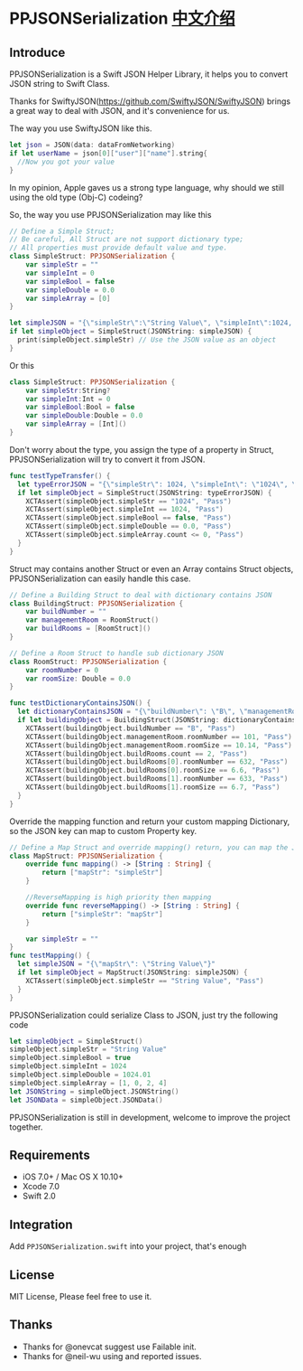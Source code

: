 # PPJSONSerialization [中文介绍](https://github.com/PonyCui/PPJSONSerialization/wiki)
## Introduce
PPJSONSerialization is a Swift JSON Helper Library, it helps you to convert JSON string to Swift Class.

Thanks for SwiftyJSON(https://github.com/SwiftyJSON/SwiftyJSON) brings a great way to deal with JSON, and it's convenience for us.

The way you use SwiftyJSON like this.

```swift
let json = JSON(data: dataFromNetworking)
if let userName = json[0]["user"]["name"].string{
  //Now you got your value
}
```

In my opinion, Apple gaves us a strong type language, why should we still using the old type (Obj-C) codeing?

So, the way you use PPJSONSerialization may like this

```swift
// Define a Simple Struct;
// Be careful, All Struct are not support dictionary type;
// All properties must provide default value and type.
class SimpleStruct: PPJSONSerialization {
    var simpleStr = ""
    var simpleInt = 0
    var simpleBool = false
    var simpleDouble = 0.0
    var simpleArray = [0]
}

let simpleJSON = "{\"simpleStr\":\"String Value\", \"simpleInt\":1024, \"simpleBool\": true, \"simpleDouble\": 1024.00, \"simpleArray\": [1,0,2,4]}"
if let simpleObject = SimpleStruct(JSONString: simpleJSON) {
  print(simpleObject.simpleStr) // Use the JSON value as an object
}
```

Or this

```swift
class SimpleStruct: PPJSONSerialization {
    var simpleStr:String?
    var simpleInt:Int = 0
    var simpleBool:Bool = false
    var simpleDouble:Double = 0.0
    var simpleArray = [Int]()
}
```

Don't worry about the type, you assign the type of a property in Struct, PPJSONSerialization will try to convert it from JSON.
```swift
func testTypeTransfer() {
  let typeErrorJSON = "{\"simpleStr\": 1024, \"simpleInt\": \"1024\", \"simpleBool\": null, \"simpleDouble\": \"Bool Value\", \"simpleArray\": {}}"
  if let simpleObject = SimpleStruct(JSONString: typeErrorJSON) {
    XCTAssert(simpleObject.simpleStr == "1024", "Pass")
    XCTAssert(simpleObject.simpleInt == 1024, "Pass")
    XCTAssert(simpleObject.simpleBool == false, "Pass")
    XCTAssert(simpleObject.simpleDouble == 0.0, "Pass")
    XCTAssert(simpleObject.simpleArray.count <= 0, "Pass")
  }
}
```

Struct may contains another Struct or even an Array contains Struct objects, PPJSONSerialization can easily handle this case.
```swift
// Define a Building Struct to deal with dictionary contains JSON
class BuildingStruct: PPJSONSerialization {
    var buildNumber = ""
    var managementRoom = RoomStruct()
    var buildRooms = [RoomStruct]()
}

// Define a Room Struct to handle sub dictionary JSON
class RoomStruct: PPJSONSerialization {
    var roomNumber = 0
    var roomSize: Double = 0.0
}

func testDictionaryContainsJSON() {
  let dictionaryContainsJSON = "{\"buildNumber\": \"B\", \"managementRoom\":{\"roomNumber\":101, \"roomSize\":10.14}, \"buildRooms\":[{\"roomNumber\":632, \"roomSize\":6.6}, {\"roomNumber\":633, \"roomSize\":6.7}]}"
  if let buildingObject = BuildingStruct(JSONString: dictionaryContainsJSON) {
    XCTAssert(buildingObject.buildNumber == "B", "Pass")
    XCTAssert(buildingObject.managementRoom.roomNumber == 101, "Pass")
    XCTAssert(buildingObject.managementRoom.roomSize == 10.14, "Pass")
    XCTAssert(buildingObject.buildRooms.count == 2, "Pass")
    XCTAssert(buildingObject.buildRooms[0].roomNumber == 632, "Pass")
    XCTAssert(buildingObject.buildRooms[0].roomSize == 6.6, "Pass")
    XCTAssert(buildingObject.buildRooms[1].roomNumber == 633, "Pass")
    XCTAssert(buildingObject.buildRooms[1].roomSize == 6.7, "Pass")
  }
}
```

Override the mapping function and return your custom mapping Dictionary, so the JSON key can map to custom Property key.
```swift
// Define a Map Struct and override mapping() return, you can map the JSON key to Custom Property key
class MapStruct: PPJSONSerialization {
    override func mapping() -> [String : String] {
        return ["mapStr": "simpleStr"]
    }

    //ReverseMapping is high priority then mapping
    override func reverseMapping() -> [String : String] {
        return ["simpleStr": "mapStr"]
    }

    var simpleStr = ""
}
func testMapping() {
  let simpleJSON = "{\"mapStr\": \"String Value\"}"
  if let simpleObject = MapStruct(JSONString: simpleJSON) {
    XCTAssert(simpleObject.simpleStr == "String Value", "Pass")
  }
}
```

PPJSONSerialization could serialize Class to JSON, just try the following code
```swift
let simpleObject = SimpleStruct()
simpleObject.simpleStr = "String Value"
simpleObject.simpleBool = true
simpleObject.simpleInt = 1024
simpleObject.simpleDouble = 1024.01
simpleObject.simpleArray = [1, 0, 2, 4]
let JSONString = simpleObject.JSONString()
let JSONData = simpleObject.JSONData()
```

PPJSONSerialization is still in development, welcome to improve the project together.

## Requirements
* iOS 7.0+ / Mac OS X 10.10+
* Xcode 7.0
* Swift 2.0

## Integration
Add ```PPJSONSerialization.swift``` into your project, that's enough

## License
MIT License, Please feel free to use it.

## Thanks
* Thanks for @onevcat suggest use Failable init.
* Thanks for @neil-wu using and reported issues.

